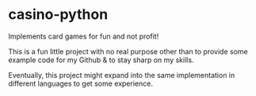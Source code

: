 # casino-python
Implements card games for fun and not profit!

This is a fun little project with no real purpose other than to provide some example code for my Github & to stay sharp on my skills.

Eventually, this project might expand into the same implementation in different languages to get some experience.
